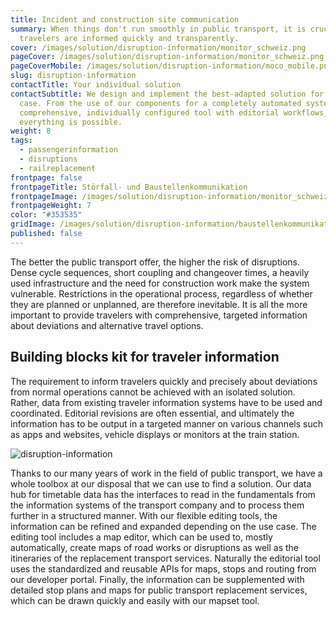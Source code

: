 ```yaml
---
title: Incident and construction site communication
summary: When things don't run smoothly in public transport, it is crucial that
  travelers are informed quickly and transparently.
cover: /images/solution/disruption-information/monitor_schweiz.png
pageCover: /images/solution/disruption-information/monitor_schweiz.png
pageCoverMobile: /images/solution/disruption-information/moco_mobile.png
slug: disruption-information
contactTitle: Your individual solution
contactSubtitle: We design and implement the best-adapted solution for your use
  case. From the use of our components for a completely automated system to a
  comprehensive, individually configured tool with editorial workflows,
  everything is possible.
weight: 8
tags:
  - passengerinformation
  - disruptions
  - railreplacement
frontpage: false
frontpageTitle: Störfall- und Baustellen­kommuni­kation
frontpageImage: /images/solution/disruption-information/monitor_schweiz.png
frontpageWeight: 7
color: "#353535"
gridImage: /images/solution/disruption-information/baustellenkommunikation.png
published: false
---
```

The better the public transport offer, the higher the risk of disruptions. Dense cycle sequences, short coupling and changeover times, a heavily used infrastructure and the need for construction work make the system vulnerable. Restrictions in the operational process, regardless of whether they are planned or unplanned, are therefore inevitable. It is all the more important to provide travelers with comprehensive, targeted information about deviations and alternative travel options.

## Building blocks kit for traveler information

The requirement to inform travelers quickly and precisely about deviations from normal operations cannot be achieved with an isolated solution. Rather, data from existing traveler information systems have to be used and coordinated. Editorial revisions are often essential, and ultimately the information has to be output in a targeted manner on various channels such as apps and websites, vehicle displays or monitors at the train station.

![disruption-information](/images/solution/disruption-information/moco_screen_960.png "disruption-information")

Thanks to our many years of work in the field of public transport, we have a whole toolbox at our disposal that we can use to find a solution. Our data hub for timetable data has the interfaces to read in the fundamentals from the information systems of the transport company and to process them further in a structured manner. With our flexible editing tools, the information can be refined and expanded depending on the use case. The editing tool includes a map editor, which can be used to, mostly automatically, create maps of road works or disruptions as well as the itineraries of the replacement transport services. Naturally the editorial tool uses the standardized and reusable APIs for maps, stops and routing from our developer portal. Finally, the information can be supplemented with detailed stop plans and maps for public transport replacement services, which can be drawn quickly and easily with our mapset tool.

<ResponsiveImage alt="Livemap Munich" desktop="/images/solution/disruption-information/s-bahn-muenchen_S1.png" mobile="/images/solution/disruption-information/s-bahn_muenchen_mobil_S1.png" />